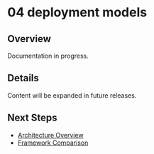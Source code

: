 # 04 deployment models

## Overview

Documentation in progress.

## Details

Content will be expanded in future releases.

## Next Steps

- [Architecture Overview](./01-overview.md)
- [Framework Comparison](../guides/framework-comparison.md)
